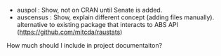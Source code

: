 
- auspol : Show, not on CRAN until Senate is added.
- auscensus : Show, explain different concept (adding files manually). alternative to existing package that interacts to ABS API (https://github.com/mitcda/raustats)

How much should I include in project documentaiton?